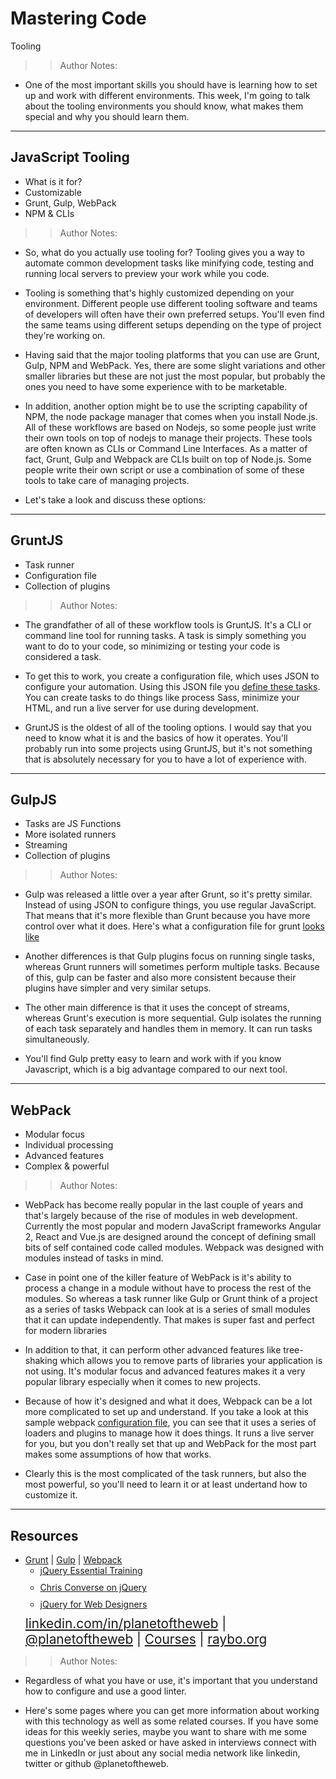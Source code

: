 <!-- .slide: data-state="title" -->

# Mastering Code
Tooling

> >Author Notes:

- One of the most important skills you should have is learning how to set up and work with different environments. This week, I'm going to talk about the tooling environments you should know, what makes them special and why you should learn them.

---

## JavaScript Tooling

- What is it for?
- Customizable
- Grunt, Gulp, WebPack
- NPM &amp; CLIs

> > Author Notes:

- So, what do you actually use tooling for? Tooling gives you a way to automate common development tasks like minifying code, testing and running local servers to preview your work while you code.

- Tooling is something that's highly customized depending on your environment. Different people use different tooling software and teams of developers will often have their own preferred setups. You'll even find the same teams using different setups depending on the type of project they're working on.

- Having said that the major tooling platforms that you can use are Grunt, Gulp, NPM and WebPack. Yes, there are some slight variations and other smaller libraries but these are not just the most popular, but probably the ones you need to have some experience with to be marketable. 

- In addition, another option might be to use the scripting capability of NPM, the node package manager that comes when you install Node.js. All of these workflows are based on Nodejs, so some people just write their own tools on top of nodejs to manage their projects. These tools are often known as CLIs or Command Line Interfaces. As a matter of fact, Grunt, Gulp and Webpack are CLIs built on top of Node.js. Some people write their own script or use a combination of some of these tools to take care of managing projects.

- Let's take a look and discuss these options:

---

## GruntJS

- Task runner
- Configuration file
- Collection of plugins

> > Author Notes:

- The grandfather of all of these workflow tools is GruntJS. It's a CLI or command line tool for running tasks. A task is simply something you want to do to your code, so minimizing or testing your code is considered a task.

- To get this to work, you create a configuration file, which uses JSON to configure your automation. Using this JSON file you [define these tasks](https://github.com/planetoftheweb/gruntworkflows/blob/master/gruntfile.js). You can create tasks to do things like process Sass, minimize your HTML, and run a live server for use during development.

- GruntJS is the oldest of all of the tooling options. I would say that you need to know what it is and the basics of how it operates. You'll probably run into some projects using GruntJS, but it's not something that is absolutely necessary for you to have a lot of experience with.

---

## GulpJS

- Tasks are JS Functions
- More isolated runners
- Streaming
- Collection of plugins

> > Author Notes:

- Gulp was released a little over a year after Grunt, so it's pretty similar. Instead of using JSON to configure things, you use regular JavaScript. That means that it's more flexible than Grunt because you have more control over what it does. Here's what a configuration file for grunt [looks like](https://github.com/planetoftheweb/sassEssentials/blob/master/gulpfile.js)

- Another differences is that Gulp plugins focus on running single tasks, whereas Grunt runners will sometimes perform multiple tasks. Because of this, gulp can be faster and also more consistent because their plugins have simpler and very similar setups.

- The other main difference is that it uses the concept of streams, whereas Grunt's execution is more sequential. Gulp isolates the running of each task separately and handles them in memory. It can run tasks simultaneously.

- You'll find Gulp pretty easy to learn and work with if you know Javascript, which is a big advantage compared to our next tool.

---

## WebPack

- Modular focus
- Individual processing
- Advanced features
- Complex &amp; powerful

> > Author Notes:
- WebPack has become really popular in the last couple of years and that's largely because of the rise of modules in web development. Currently the most popular and modern JavaScript frameworks Angular 2, React and Vue.js are designed around the concept of defining small bits of self contained code called modules. Webpack was designed with modules instead of tasks in mind.

- Case in point one of the killer feature of WebPack is it's ability to process a change in a module without have to process the rest of the modules. So whereas a task runner like Gulp or Grunt think of a project as a series of tasks Webpack can look at is a series of small modules that it can update independently. That makes is super fast and perfect for modern libraries

- In addition to that, it can perform other advanced features like tree-shaking which allows you to remove parts of libraries your application is not using. It's modular focus and advanced features makes it a very popular library especially when it comes to new projects.

- Because of how it's designed and what it does, Webpack can be a lot more complicated to set up and understand. If you take a look at this sample webpack [configuration file](https://github.com/planetoftheweb/vueinterface/blob/master/webpack.config.js), you can see that it uses a series of loaders and plugins to manage how it does things. It runs a live server for you, but you don't really set that up and WebPack for the most part makes some assumptions of how that works.

- Clearly this is the most complicated of the task runners, but also the most powerful, so you'll need to learn it or at least undertand how to customize it.




---

## Resources
<ul>
  <li><a href="https://gruntjs.com/">Grunt</a> | <a href="https://gulpjs.com/">Gulp</a> | <a href="https://webpack.js.org/">Webpack</a></li>

  <li style="list-style: none;">
    <ul>
      <li style="margin-bottom: 10px"><a href="https://www.linkedin.com/learning/jquery-essential-training-2?trk=insiders_6787408_learning">jQuery Essential Training</a></li>
      <li style="margin-bottom: 10px"><a href="https://www.linkedin.com/learning/search?keywords=chris%20converse%20jquer?trk=insiders_6787408_learning">Chris Converse on jQuery</a></li>
      <li style="margin-bottom: 10px"><a href="https://www.linkedin.com/learning/jquery-for-web-designers?trk=insiders_6787408_learning">jQuery for Web Designers</a></li>
    </ul>
  </li>

  <li style="list-style: none; font-size: 1.3rem;"><a href="https://www.linkedin.com/in/planetoftheweb">linkedin.com/in/planetoftheweb</a> | <a href="https://www.twitter.com/planetoftheweb">@planetoftheweb</a> | <a href="https://www.linkedin.com/learning/instructors/ray-villalobos">Courses</a> | <a href="http://www.raybo.org">raybo.org</a></li>
</ul>

> > Author Notes:

- Regardless of what you have or use, it's important that you understand how to configure and use a good linter.

- Here's some pages where you can get more information about working with this technology as well as some related courses. If you have some ideas for this weekly series, maybe you want to share with me some questions you've been asked or have asked in interviews connect with me in LinkedIn or just about any social media network like linkedin, twitter or github @planetoftheweb.
